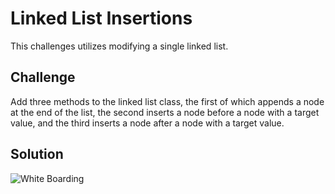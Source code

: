 # Linked List Insertions
This challenges utilizes modifying a single linked list.

## Challenge
Add three methods to the linked list class, the first of which appends a node at the end of the list, the second inserts a node before a node with a target value, and the third inserts a node after a node with a target value.

## Solution
![White Boarding](./../assets/03_linked_list_append)
